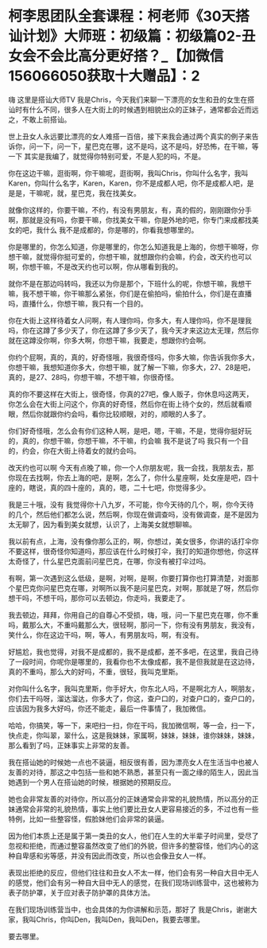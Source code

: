 # 柯李思团队全套课程：柯老师《30天搭讪计划》大师班：初级篇：初级篇02-丑女会不会比高分更好搭？_【加微信156066050获取十大赠品】：2

嗨 这里是搭讪大师TV 我是Chris，今天我们来聊一下漂亮的女生和丑的女生在搭讪时有什么不同，很多人在大街上的时候遇到相貌出众的正妹子，通常都会近而远之，不敢上前搭讪。

世上丑女人永远要比漂亮的女人难搭一百倍，接下来我会通过两个真实的例子来告诉你，问一下，问一下，星巴克在哪，这不是吗，这不是吗，好恐怖，在干嘛，等一下 其实是我编了，就觉得你特别可爱，不是人犯的吗，不是。

你在这边干嘛，逛街啊，你干嘛呢，逛街啊，我叫Chris，你叫什么名字，我叫Karen，你叫什么名字，Karen，Karen，你不是成都人吧，你不是成都人吧，是是是，干嘛呢，就，星巴克，我在找美女。

就像你这样的，你要干嘛，不约，有没有男朋友，有，真的假的，刚刚跟你分手啊，那就是没有吗，你要干嘛，你找美女干嘛，你是外地的吧，你专门来成都找美女的吧，我什么 我不是成都的，你是哪的，你看我想哪里的。

你是哪里的，你怎么知道，你是哪里的，你怎么知道我是上海的，你想干嘛呀，你想干嘛，就觉得你挺可爱的，你想干嘛，就想跟你约会嘛，约会，改天约也可以啊，你想干嘛，不是改天约也可以啊，你从哪看到我的。

就你不是在那边吗转吗，我还以为你是那个，下班什么的呢，你想干嘛，我想干嘛，我不想干嘛，你干嘛那么紧张，你们是在偷拍吗，偷拍什么，你们是在直播吗，直播什么，你想干嘛，我只有一个目的。

你在大街上这样待着女人问啊，有人理你吗，你多大，有人理你吗，你不是理我吗，你在这蹲了多少天了，你在这蹲了多少天了，我今天才来这边太无理，然后你就在这蹲没你啊，你多大啊，你想干嘛，我要走，想跟你约会啊。

你约个屁啊，真的，真的，好奇怪哦，我很奇怪吗，你多大嘛，你告诉我你多大，你想干嘛，我想知道你多大，你想干嘛，就了解一下嘛，你多大，27、28是吧，真的，是27、28吗，你想干嘛，不想干嘛，你很奇怪。

真的你不要这样在大街上，很奇怪，你真的27吧，像人贩子，你休息吗这两天，你怎么会在大街上问这个，你真的好奇怪，然后你在街上待个女的，然后就看顺眼，然后你就跟你约会吗，看你比较顺眼，对的，顺眼的人多了。

你们好奇怪哦，怎么会有你们这种人啊，是吧，嗯，干嘛，不是，觉得你挺好玩的，真的，你想干嘛，你想干嘛，不干嘛，约会嘛 我不是说了吗 我只有一个目的，约会，你在大街上待着女的就约会吗。

改天约也可以啊 今天有点晚了嘛，你一个人你朋友呢，我一会找，我朋友去，那你现在去找啊，你去上海的吧，是啊，怎么了，你什么星座啊，处女座是吧，四十座的，瞎说，真的四十座的，真的，嗯，二十七吧，你觉得多少。

我是三十哦，没有 我觉得你十八九岁，不可能，你今天待的几个，啊，你今天待的几个，然后他们都怎么说，然后啊，你现在做调查吗，没有做调查，是不是因为太无聊了，因为看到美女就想，认识了，上海美女就想聊嘛。

我以前有点，上海，没有像你那么正的，啊，你想过，美女很多，你讲的话打伞你不要这样，很奇怪你知道吗，那应该在什么时候打伞，我打的知道你想他，你这样太奇怪了，什么星巴克面前问星巴克，在哪，你没有被打伞过吗。

有啊，第一次遇到这么低级，是啊，对啊，是啊，你要打算你也打算清楚，对面那个星巴克你问星巴克在哪，对啊所以我不是问星巴克，对啊，那就是了呀，然后你想干吗，不想干吗，那你可以去顿边，你走吗，我要走了。

我去顿边，拜拜，你用自己的自尊心不受损，嗨，哦，问一下星巴克在哪，你不重吗，戴那么大，不重吗戴那么大，很轻啊，那问一下，你有没有男朋友，我没有，笑什么，你在这边干吗，啊，等人，有男朋友吗，啊，有没有。

好尴尬，我也觉得，对我不是成都的，我不是成都，差不多吧，在这里，我自己待了一段时间，你呢你是哪里的，我看你也不太像成都，我不是但我就是在这边待，真的不重吗，那么大的好吗，不重，很轻，我叫克里斯。

对你叫什么名字，我叫克里斯，你手好大，你东北人吗，不是啊北方人，啊朋友，你们去干吗呀，溜达溜达，你多大了，你这，查户口的，对查户口的，查户口的，应该因为我多大好吗，你还不能走，最后一件事情了，我加微信。

哈哈，你搞笑，等一下，来吧扫一扫，你在干吗，我加微信啊，等一会，扫一下，快点走，你叫翠，翠什么，这是我妹妹，家属啊，妹妹，妹妹，谁你妹妹，妹妹，那么看到了吗，正妹事实上非常的友善。

我在搭讪她的时候她一点也不装逼，相反很有善，因为漂亮女人在生活当中也被人友善的对待，那这之中包括一些和她不熟悉，甚至只有一面之缘的陌生人，因此当她遇到一个男人在搭讪她的时候，根据她的预期反应。

她也会非常友善的对待你，所以高分的正妹通常会非常的礼貌热情，所以高分的正妹通常会非常的礼貌热情，事实上他们要比丑女人更容易接近的多，不过也有一些特例，比如一些整容怪，假脸妹他们会非常的装逼。

因为他们本质上还是属于第一类丑的女人，他们在人生的大半辈子时间里，受尽了忽视和拒绝，而通过整容虽然改变了他们的外貌，但许多的整容怪，他们内心的这种自卑感和劣等感，并没有因此而改变，所以也会像丑女人一样。

表现出拒绝的反应，但他们往往和丑女人不太一样，他们会有另一种自大目中无人的感觉，他们会有另一种自大目中无人的感觉，在我们现场训练营中，这也被称为表子防护罩，关于应对表子防护罩的具体方法。

在我们现场训练营当中，也会具体的为你讲解和示范，那好了 我是Chris，谢谢大家，我叫Chris，你叫Den，我叫Den，我叫Den，我要去哪里。

要去哪里。